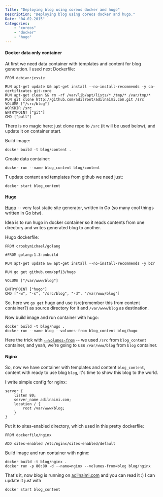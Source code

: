 ```yaml
---
Title: "Deploying blog using coreos docker and hugo"
Description: "Deploying blog using coreos docker and hugo."
Date: "04-02-2015"
Categories:
    - "coreos"
    - "docker"
    - "hugo"
---
```


#### Docker data only container

At first we need data container with templates and content for blog generation.
I used next Dockerfile:

```
FROM debian:jessie

RUN apt-get update && apt-get install --no-install-recommends -y ca-certificates git-core
RUN apt-get clean && rm -rf /var/lib/apt/lists/* /tmp/* /var/tmp/*
RUN git clone http://github.com/adilroot/adilnaimi.com.git /src
VOLUME ["/src/blog"]
WORKDIR /src
ENTRYPOINT ["git"]
CMD ["pull"]
```
There is no magic here: just clone repo to `/src` (it will be used below),
and update it on container start.

Build image:

```
docker build -t blog/content .
```

Create data container:

```
docker run --name blog_content blog/content
```

T update content and templates from github we need just:

```
docker start blog_content
```

#### Hugo

[Hugo](http://hugo.spf13.com) -- very fast static site generator, written in Go (so
many cool things written in Go btw).

Idea is to run hugo in docker container so it reads contents from one directory
and writes generated blog to another.

Hugo dockerfile:

```
FROM crosbymichael/golang

#FROM golang:1.3-onbuild

RUN apt-get update && apt-get install --no-install-recommends -y bzr

RUN go get github.com/spf13/hugo

VOLUME ["/var/www/blog"]

ENTRYPOINT ["hugo"]
CMD ["-w", "-s", "/src/blog", "-d", "/var/www/blog"]
```
So, here we `go get` hugo and use /src(remember this from content container?)
as source directory for it and `/var/www/blog` as destination.

Now build image and run container with hugo:

```
docker build -t blog/hugo .
docker run --name blog --volumes-from blog_content blog/hugo
```

Here the trick with
[`--volumes-from`](http://docs.docker.io/use/working_with_volumes/) -- we used
`/src` from `blog_content` container, and yeah, we're going to use
`/var/www/blog` from `blog` container.

#### Nginx

So, now we have container with templates and content `blog_content`, content
with ready to use blog `blog`, it's time to show this blog to the world.

I write simple config for nginx:

```
server {
    listen 80;
    server_name adilnaimi.com;
    location / {
        root /var/www/blog;
    }
}
```

Put it to sites-enabled directory, which used in this pretty dockerfile:

```
FROM dockerfile/nginx

ADD sites-enabled /etc/nginx/sites-enabled/default
```

Build image and run container with nginx:

```
docker build -t blog/nginx .
docker run -p 80:80 -d --name=nginx --volumes-from=blog blog/nginx
```

That's it, now blog is running on [adilnaimi.com](http://adilnaimi.com) and
you can read it :) I can update it just with 
```
docker start blog_content
```
